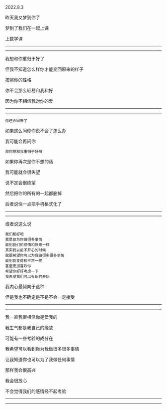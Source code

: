 2022.8.3

昨天我又梦到你了

梦到了我们在一起上课

上数学课

------

---------

我想和你重归于好了

但我不知道怎么样你才能变回原来的样子

按照你的性格

你不会那么轻易和我和好

因为你不相信我对你的爱

--------

---------------

```
你还会回来了

```

如果这么问你你说不会了怎么办

我可能会再问你

````
那你想和我重归于好吗
````

如果你再次是你不想的话

我可能就会很失望

说不定会很绝望

然后把你的所有的一起都删掉

后者说快一点把手机格式化了

---------------

---------------------

或者说这么说

```
我们和好吧
我愿意为你做很多事情
直到我们的感情和原来一样
其实我以前不开心的时候
就很希望你可以为我做很多很多事情
直到我变得和平常一样
甚至更加喜欢你
希望你好好考虑一下
我希望我们可以有新的开始
```

我内心最倾向于这种

但是我也不确定是不是不会一定接受

----

---------

我一直我很相信你是爱我的

我生气都是我自己的缘故

可能有一些考验的成分在

我希望可以看到你为我做很多很多事情

让我知道你也可以为了我做任何事情

 那样我会很高兴

我会很放心

不会觉得我们的感情经不起考验

-------

--------

